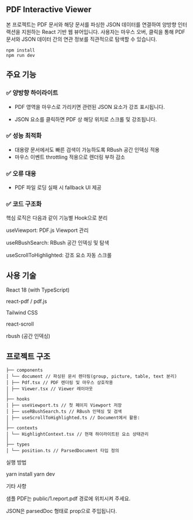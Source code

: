 ## PDF Interactive Viewer

본 프로젝트는 PDF 문서와 해당 문서를 파싱한 JSON 데이터를 연결하여 양방향 인터랙션을 지원하는 React 기반 웹 뷰어입니다. 사용자는 마우스 오버, 클릭을 통해 PDF 문서와 JSON 데이터 간의 연관 정보를 직관적으로 탐색할 수 있습니다.

```
npm install
npm run dev
```

## 주요 기능

### ✅ 양방향 하이라이트

- PDF 영역을 마우스로 가리키면 관련된 JSON 요소가 강조 표시됩니다.

- JSON 요소를 클릭하면 PDF 상 해당 위치로 스크롤 및 강조됩니다.

### ✅ 성능 최적화

- 대용량 문서에서도 빠른 검색이 가능하도록 RBush 공간 인덱싱 적용
- 마우스 이벤트 throttling 적용으로 렌더링 부하 감소

### ✅ 오류 대응

- PDF 파일 로딩 실패 시 fallback UI 제공

### ✅ 코드 구조화

핵심 로직은 다음과 같이 기능별 Hook으로 분리

useViewport: PDF.js Viewport 관리

useRBushSearch: RBush 공간 인덱싱 및 탐색

useScrollToHighlighted: 강조 요소 자동 스크롤

## 사용 기술

React 18 (with TypeScript)

react-pdf / pdf.js

Tailwind CSS

react-scroll

rbush (공간 인덱싱)

## 프로젝트 구조

```
├── components
│ └── document // 파싱된 문서 렌더링(group, picture, table, text 분리)
│ ├── Pdf.tsx // PDF 렌더링 및 마우스 상호작용
│ ├── Viewer.tsx // Viewer 레이아웃
│
├── hooks
│ ├── useViewport.ts // 첫 페이지 Viewport 저장
│ ├── useRBushSearch.ts // RBush 인덱싱 및 검색
│ ├── useScrollToHighlighted.ts // Document에서 활용:
│
├── contexts
│ └── HighlightContext.tsx // 현재 하이라이트된 요소 상태관리
│
├── types
│ └── position.ts // ParsedDocument 타입 정의
```

실행 방법

yarn install
yarn dev

기타 사항

샘플 PDF는 public/1.report.pdf 경로에 위치시켜 주세요.

JSON은 parsedDoc 형태로 prop으로 주입됩니다.
